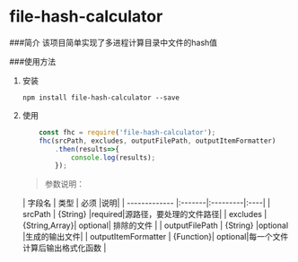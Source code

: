 # file-hash-calculator
###简介
该项目简单实现了多进程计算目录中文件的hash值

###使用方法

1. 安装
	
	```
	npm install file-hash-calculator --save
	```
2. 使用

	```javascript
		const fhc = require('file-hash-calculator');
		fhc(srcPath, excludes, outputFilePath, outputItemFormatter)
			.then(results=>{
				console.log(results);
			});
	```
	>参数说明：
	
	| 字段名        | 类型  	| 必须    |说明|
| ------------- |:-------|:---------|:----|
| srcPath     	  | {String} 	|required|源路径，要处理的文件路径|
| excludes      | {String,Array}| optional| 排除的文件 |
| outputFilePath | {String} |optional    |生成的输出文件|
| outputItemFormatter | {Function}| optional|每一个文件计算后输出格式化函数 |

